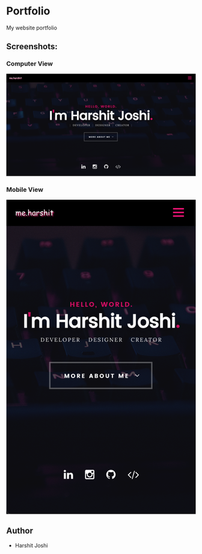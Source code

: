 # Portfolio
My website portfolio

## Screenshots:
### Computer View
![alt text](https://github.com/Stealthdark/portfolio.github.io/blob/main/Portfolio.png)

### Mobile View
![alt text](https://github.com/Stealthdark/portfolio.github.io/blob/main/Portfolio_mobile.png)

## Author
* Harshit Joshi
